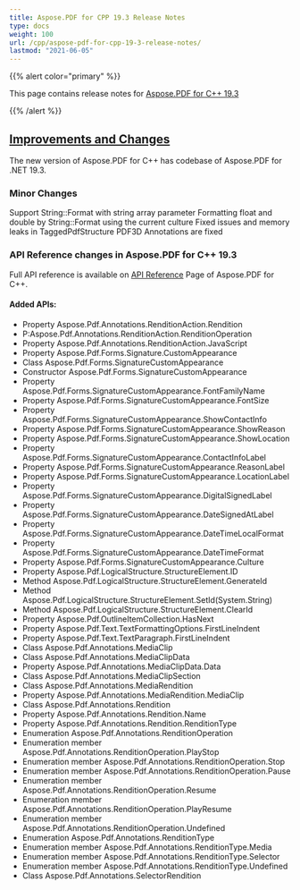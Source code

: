 ```yaml
---
title: Aspose.PDF for CPP 19.3 Release Notes
type: docs
weight: 100
url: /cpp/aspose-pdf-for-cpp-19-3-release-notes/
lastmod: "2021-06-05"
---
```


{{% alert color="primary" %}}

This page contains release notes for [Aspose.PDF for C++ 19.3](https://www.nuget.org/packages/Aspose.PDF.CPP/19.3.0)

{{% /alert %}}
## <ins>**Improvements and Changes**
The new version of Aspose.PDF for C++ has codebase of Aspose.PDF for .NET 19.3.
### **Minor Changes**
Support String::Format with string array parameter
Formatting float and double by String::Format using the current culture
Fixed issues and memory leaks in TaggedPdfStructure
PDF3D Annotations are fixed
### **API Reference changes in Aspose.PDF for C++ 19.3**
Full API reference is available on [API Reference](https://apireference.aspose.com/cpp/pdf/) Page of Aspose.PDF for C++.
#### **Added APIs:**
- Property Aspose.Pdf.Annotations.RenditionAction.Rendition   
- P:Aspose.Pdf.Annotations.RenditionAction.RenditionOperation  
- Property Aspose.Pdf.Annotations.RenditionAction.JavaScript  
- Property Aspose.Pdf.Forms.Signature.CustomAppearance  
- Class Aspose.Pdf.Forms.SignatureCustomAppearance  
- Constructor Aspose.Pdf.Forms.SignatureCustomAppearance  
- Property Aspose.Pdf.Forms.SignatureCustomAppearance.FontFamilyName  
- Property Aspose.Pdf.Forms.SignatureCustomAppearance.FontSize  
- Property Aspose.Pdf.Forms.SignatureCustomAppearance.ShowContactInfo  
- Property Aspose.Pdf.Forms.SignatureCustomAppearance.ShowReason  
- Property Aspose.Pdf.Forms.SignatureCustomAppearance.ShowLocation  
- Property Aspose.Pdf.Forms.SignatureCustomAppearance.ContactInfoLabel  
- Property Aspose.Pdf.Forms.SignatureCustomAppearance.ReasonLabel  
- Property Aspose.Pdf.Forms.SignatureCustomAppearance.LocationLabel  
- Property Aspose.Pdf.Forms.SignatureCustomAppearance.DigitalSignedLabel  
- Property Aspose.Pdf.Forms.SignatureCustomAppearance.DateSignedAtLabel  
- Property Aspose.Pdf.Forms.SignatureCustomAppearance.DateTimeLocalFormat  
- Property Aspose.Pdf.Forms.SignatureCustomAppearance.DateTimeFormat  
- Property Aspose.Pdf.Forms.SignatureCustomAppearance.Culture  
- Property Aspose.Pdf.LogicalStructure.StructureElement.ID  
- Method Aspose.Pdf.LogicalStructure.StructureElement.GenerateId  
- Method Aspose.Pdf.LogicalStructure.StructureElement.SetId(System.String)  
- Method Aspose.Pdf.LogicalStructure.StructureElement.ClearId  
- Property Aspose.Pdf.OutlineItemCollection.HasNext  
- Property Aspose.Pdf.Text.TextFormattingOptions.FirstLineIndent  
- Property Aspose.Pdf.Text.TextParagraph.FirstLineIndent  
- Class Aspose.Pdf.Annotations.MediaClip  
- Class Aspose.Pdf.Annotations.MediaClipData  
- Property Aspose.Pdf.Annotations.MediaClipData.Data  
- Class Aspose.Pdf.Annotations.MediaClipSection  
- Class Aspose.Pdf.Annotations.MediaRendition  
- Property Aspose.Pdf.Annotations.MediaRendition.MediaClip  
- Class Aspose.Pdf.Annotations.Rendition  
- Property Aspose.Pdf.Annotations.Rendition.Name  
- Property Aspose.Pdf.Annotations.Rendition.RenditionType  
- Enumeration Aspose.Pdf.Annotations.RenditionOperation  
- Enumeration member Aspose.Pdf.Annotations.RenditionOperation.PlayStop  
- Enumeration member Aspose.Pdf.Annotations.RenditionOperation.Stop  
- Enumeration member Aspose.Pdf.Annotations.RenditionOperation.Pause  
- Enumeration member Aspose.Pdf.Annotations.RenditionOperation.Resume  
- Enumeration member Aspose.Pdf.Annotations.RenditionOperation.PlayResume  
- Enumeration member Aspose.Pdf.Annotations.RenditionOperation.Undefined  
- Enumeration Aspose.Pdf.Annotations.RenditionType  
- Enumeration member Aspose.Pdf.Annotations.RenditionType.Media  
- Enumeration member Aspose.Pdf.Annotations.RenditionType.Selector  
- Enumeration member Aspose.Pdf.Annotations.RenditionType.Undefined  
- Class Aspose.Pdf.Annotations.SelectorRendition  
